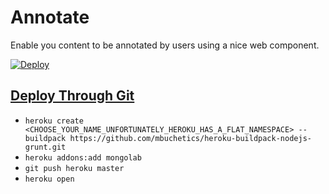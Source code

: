 # Annotate

Enable you content to be annotated by users using a nice web component.

[![Deploy](https://www.herokucdn.com/deploy/button.png)](https://heroku.com/deploy)

## [Deploy Through Git](https://devcenter.heroku.com/articles/nodejs-mongoose)
* `heroku create <CHOOSE_YOUR_NAME_UNFORTUNATELY_HEROKU_HAS_A_FLAT_NAMESPACE> --buildpack https://github.com/mbuchetics/heroku-buildpack-nodejs-grunt.git`
* `heroku addons:add mongolab`
* `git push heroku master`
* `heroku open`
